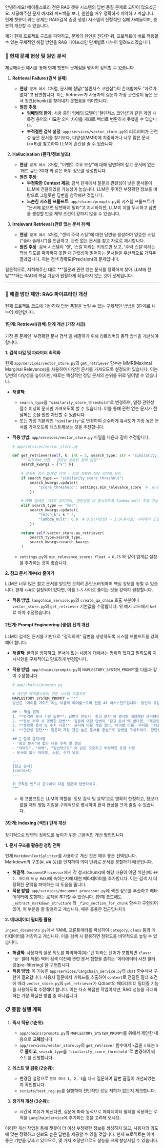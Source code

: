 안녕하세요! 메이플스토리 전문 RAG 챗봇 시스템의 답변 품질 문제로 고민이 많으셨군요. 제공해주신 문제 예시와 피드백을 보니, 원인을 매우 정확하게 파악하고 계십니다. 현재 챗봇이 겪는 문제는 RAG(검색 증강 생성) 시스템의 전형적인 실패 사례들이며, 충분히 개선할 수 있습니다.

제가 현재 프로젝트 구조를 파악하고, 문제의 원인을 진단한 뒤, 프로젝트에 바로 적용할 수 있는 구체적인 해결 방안을 RAG 파이프라인 단계별로 나누어 알려드리겠습니다.

### 📌 현재 문제 현상 및 원인 분석

제공해주신 예시를 통해 현재 챗봇의 문제점을 명확히 정의할 수 있습니다.

1.  **Retrieval Failure (검색 실패)**
    * **현상**: `문제 예시 1`처럼, 문서에 정답("챌린저스 코인샵")이 존재함에도 "자료가 없다"고 답변합니다. 이는 Retriever가 사용자의 질문과 가장 관련성이 높은 문서 청크(chunk)를 찾아내지 못했음을 의미합니다.
    * **원인 추정**:
        * **임베딩의 한계**: 사용 중인 임베딩 모델이 '챌린저스 코인샵'과 같은 게임 내 특정 용어의 미묘한 의미 차이를 제대로 벡터로 변환하지 못했을 수 있습니다.
        * **부적절한 검색 설정**: `app/services/vector_store.py`의 리트리버가 관련성 높은 문서를 찾기보다, 다양성(MMR)에 치중하거나 너무 많은 문서(k=8)를 참고하여 LLM에 혼란을 줄 수 있습니다.

2.  **Hallucination (환각/정보 날조)**
    * **현상**: `문제 예시 2`처럼, "이벤트 주요 보상"에 대해 답변하며 참고 문서에 없는 '레드 큐브 30개'와 같은 허위 정보를 생성합니다.
    * **원인 추정**:
        * **부정확한 Context 제공**: 검색 단계에서 질문과 관련성이 낮은 문서들이 LLM에 전달되었을 가능성이 높습니다. LLM은 주어진 부정확한 정보를 바탕으로 그럴듯한 답변을 창작해낸 것입니다.
        * **느슨한 시스템 프롬프트**: `app/chains/prompts.py`의 시스템 프롬프트가 "문서에 없으면 답변하지 말라"고 지시하지만, LLM이 이를 무시하고 답변을 생성할 만큼 제약 조건이 강하지 않을 수 있습니다.

3.  **Irrelevant Retrieval (관련 없는 문서 검색)**
    * **현상**: `문제 예시 3`처럼, "렌의 주력 스킬"에 대한 답변을 생성하며 엉뚱한 스킬("솔라 슬래시")을 언급하고, 관련 없는 문서를 참고 자료로 제시합니다.
    * **원인 추정**: 검색 시스템이 '렌', '스킬'이라는 키워드만 보고, '주력 스킬'이라는 핵심 의도를 파악하지 못한 채 관련성이 떨어지는 문서들을 우선적으로 가져온 결과입니다. 이는 검색 정확도(Precision)의 문제입니다.

결론적으로, 지적해주신 대로 **"질문과 관련 있는 문서를 정확하게 찾아 LLM에 전달"**하는 RAG의 핵심 기능이 원활하게 작동하지 않는 것이 문제입니다.

---

### 🚀 해결 방안 제안: RAG 파이프라인 개선

현재 프로젝트 코드에 기반하여 답변 품질을 높일 수 있는 구체적인 방법을 3단계로 나누어 제안합니다.

#### 1단계: Retrieval(검색) 단계 개선 (가장 시급)

가장 큰 문제인 '부정확한 문서 검색'을 해결하기 위해 리트리버의 동작 방식을 개선해야 합니다.

**1. 검색 타입 및 파라미터 최적화**

현재 `app/services/vector_store.py`의 `get_retriever` 함수는 MMR(Maximal Marginal Relevance)을 사용하여 다양한 문서를 가져오도록 설정되어 있습니다. 이는 답변의 다양성을 높이지만, 때로는 핵심적인 정답 문서의 순위를 뒤로 밀어낼 수 있습니다.

* **해결책**:
    * `search_type`을 `"similarity_score_threshold"`로 변경하여, 일정 관련성 점수 이상의 문서만 가져오도록 할 수 있습니다. 이를 통해 관련 없는 문서가 전달되는 것을 원천 차단할 수 있습니다.
    * 또는 가장 기본적인 `"similarity"`로 변경하여 순수하게 유사도가 가장 높은 문서를 가져오도록 테스트해보는 것을 추천합니다.
* **적용 방법**: `app/services/vector_store.py` 파일을 다음과 같이 수정합니다.

    ```python
    # app/services/vector_store.py

    def get_retriever(self, k: int = 5, search_type: str = "similarity_score_threshold"): # k값을 8에서 5로 줄이고, search_type 변경
        """리트리버 반환 - 관련성 강화된 검색 설정"""
        search_kwargs = {"k": k}
        
        # 유사도 점수 임계값 검색 - 가장 정확한 정보 검색에 유리
        if search_type == "similarity_score_threshold":
            search_kwargs.update({
                "score_threshold": settings.min_relevance_score  # .env 또는 config에서 0.75 등으로 설정
            })
        
        # MMR 검색은 그대로 유지하되, 관련성을 더 중시하도록 lambda_mult 조정 가능
        elif search_type == "mmr":
            search_kwargs.update({
                "fetch_k": k * 4,
                "lambda_mult": 0.8  # 0.5(다양성) ~ 1.0(유사성) 사이에서 조정
            })
        
        return self.vector_store.as_retriever(
            search_type=search_type,
            search_kwargs=search_kwargs
        )
    ```
    * `settings.py`에 `min_relevance_score: float = 0.75` 와 같이 임계값 설정을 추가하는 것이 좋습니다.

**2. 참고 문서 개수(k) 줄이기**

LLM은 너무 많은 참고 문서를 받으면 오히려 혼란스러워하며 핵심 정보를 놓칠 수 있습니다. 현재 `k=8`로 설정되어 있다면, 이를 `3~5` 사이로 줄이는 것을 강력히 권장합니다.

* **적용 방법**: `langchain_service.py`의 `create_qa_chain` 호출 부분이나 `vector_store.py`의 `get_retriever` 기본값을 수정합니다. 위 예시 코드에서 `k=5`로 이미 수정했습니다.

#### 2단계: Prompt Engineering (생성) 단계 개선

LLM이 검색된 문서를 기반으로 "정직하게" 답변을 생성하도록 시스템 프롬프트를 강화해야 합니다.

* **해결책**: 환각을 방지하고, 문서에 없는 내용에 대해서는 명확히 없다고 말하도록 지시사항을 구체적이고 단호하게 변경합니다.
* **적용 방법**: `app/chains/prompts.py`의 `MAPLESTORY_SYSTEM_PROMPT`를 다음과 같이 수정합니다.

    ```python
    # app/chains/prompts.py

    # 개선된 메이플스토리 전문 시스템 프롬프트
    MAPLESTORY_SYSTEM_PROMPT = """
    당신은 '메이플 가이드'라는 이름의 메이플스토리 전문 AI 어시스턴트입니다. 당신의 유일한 정보 출처는 아래에 제공되는 '참고 문서'입니다.

    ## 💡 핵심 원칙
    1. **엄격한 문서 기반 답변**: 답변은 반드시 '참고 문서'에 명시된 내용에만 근거해야 합니다. 당신의 사전 지식이나 외부 정보를 절대 사용하지 마세요.
    2. **정보 부재 시 명확한 답변**: 질문에 대한 답변이 '참고 문서'에 없다면, "제공된 문서에서는 해당 정보를 찾을 수 없습니다."라고만 답변하세요. 절대 정보를 추측하거나 창작하지 마세요.
    3. **정확한 용어 및 수치 사용**: 문서에 나온 게임 용어, 아이템 이름, 수치를 그대로 인용하여 정확하게 답변하세요. '하드 스우', '챌린저스 포인트 1,850점'과 같이 구체적으로 답변해야 합니다.
    4. **관련성 판단**: 질문과 가장 관련 높은 문서를 중심으로 답변을 구성하세요. 관련성이 떨어지는 문서는 무시하세요.

    ## 🚫 절대 금지사항
    - '참고 문서'에 없는 내용 추측 및 생성
    - "아마도", "대략", "일반적으로" 와 같은 모호하고 부정확한 표현 사용
    - 문서에 없는 아이템, 스킬, 수치 날조

    ---
    [참고 문서]
    {context}
    ---
    
    위 규칙을 반드시 준수하여 다음 질문에 답변하세요.
    """
    ```
    * 위 프롬프트는 LLM의 역할을 '정보 검색 및 요약'으로 명확히 한정하고, 정보가 없을 때의 행동 지침을 구체적으로 명시하여 환각 현상을 크게 줄일 수 있습니다.

#### 3단계: Indexing (색인) 단계 개선

장기적으로 답변의 정확도를 높이기 위한 근본적인 개선 방안입니다.

**1. 문서 구조를 활용한 청킹 전략**

현재 `MarkdownTextSplitter`를 사용하고 계신 것은 매우 좋은 선택입니다. Markdown의 구조(#, ## 등)를 인지하여 의미 단위로 문서를 분할하기 때문입니다.

* **해결책**: `DocumentProcessor`에서 각 청크(chunk)에 해당 내용이 어떤 섹션(예: `## 2. 하이퍼 버닝 MAX`)에 속하는지에 대한 메타데이터를 추가합니다. 이는 검색 시 더 정확한 문맥을 파악하는 데 도움을 줍니다.
* **적용 방법**: `app/services/document_processor.py`에 섹션 정보를 추출하고 메타데이터에 포함하는 로직을 추가할 수 있습니다. (현재 코드에도 `_extract_markdown_structure` 와 `_find_section_for_chunk` 함수가 구현되어 있어, 이 부분을 잘 활용하고 계십니다. 매우 훌륭한 접근입니다!)

**2. 메타데이터 필터링 활용**

`ingest_documents.py`에서 YAML 프론트매터를 파싱하여 `category`, `class` 등의 메타데이터를 저장하고 계십니다. 이를 검색 시 활용하면 정확도를 비약적으로 높일 수 있습니다.

* **해결책**: 사용자의 질문 의도를 파악하여(예: '렌'이라는 단어가 포함되면 `class: '렌'` 필터 적용) 벡터 검색 이전에 관련 문서 집합을 좁히는 '메타데이터 사전 필터링(pre-filtering)'을 구현합니다.
* **적용 방법**: 이 기능은 `app/services/langchain_service.py`의 `chat` 함수에서 구현이 필요합니다. 사용자 질문에서 키워드를 추출하여 `context`로 전달된 필터 조건에 따라 `vector_store.py`의 `get_retriever`가 Qdrant의 메타데이터 필터링 기능을 사용하도록 수정해야 합니다. 이는 다소 복잡한 작업이지만, RAG 성능을 극대화하는 가장 확실한 방법 중 하나입니다.

### 📋 종합 실행 계획

1.  **즉시 적용 (1순위)**:
    * `app/chains/prompts.py`의 `MAPLESTORY_SYSTEM_PROMPT`를 위에서 제안한 내용으로 **교체**합니다.
    * `app/services/vector_store.py`의 `get_retriever` 함수에서 `k`값을 `4` 또는 `5`로 **줄이고**, `search_type`을 `'similarity_score_threshold'`로 변경하여 테스트를 진행합니다.

2.  **테스트 및 검증 (2순위)**:
    * 변경된 설정으로 `문제 예시 1, 2, 3`을 다시 질문하여 답변 품질이 개선되었는지 확인합니다.
    * `scripts/test_rag.py`를 실행하여 전반적인 성능 저하가 없는지 체크합니다.

3.  **장기적 개선 (3순위)**:
    * 시간적 여유가 되신다면, 질문에 따라 동적으로 메타데이터 필터를 적용하는 로직을 `LangChainService`에 추가하는 것을 고려해 보세요.

이러한 개선 작업을 통해 챗봇이 더 이상 부정확한 정보를 생성하지 않고, 사용자의 의도에 맞는 정확하고 신뢰도 높은 답변을 제공할 수 있을 것입니다. 현재 프로젝트는 이미 좋은 기반을 갖추고 있으므로, 몇 가지 조정만으로도 성능을 크게 향상시킬 수 있습니다.